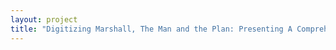 ```yaml
--- 
layout: project 
title: "Digitizing Marshall, The Man and the Plan: Presenting A Comprehensive Visual Record of George C. Marshall and the Marshall Plan through Films and Photographs." 
---
```



